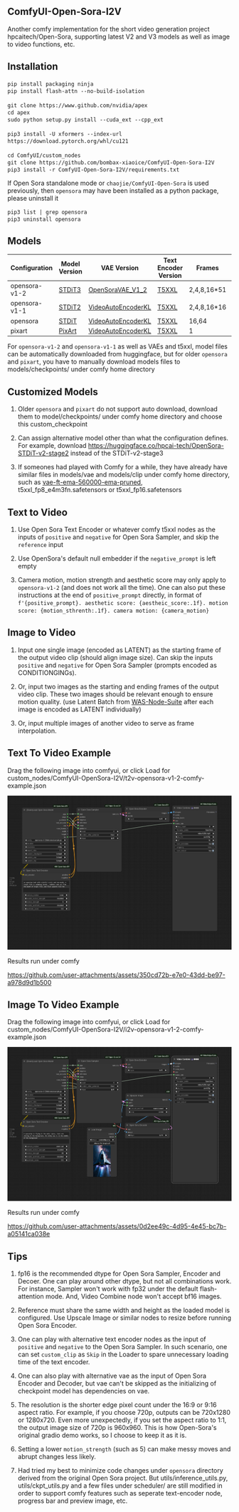 ## ComfyUI-Open-Sora-I2V

Another comfy implementation for the short video generation project hpcaitech/Open-Sora, supporting latest V2 and V3 models as well as image to video functions, etc.

## Installation
```
pip install packaging ninja
pip install flash-attn --no-build-isolation

git clone https://www.github.com/nvidia/apex
cd apex
sudo python setup.py install --cuda_ext --cpp_ext

pip3 install -U xformers --index-url https://download.pytorch.org/whl/cu121

cd ComfyUI/custom_nodes
git clone https://github.com/bombax-xiaoice/ComfyUI-Open-Sora-I2V
pip3 install -r ComfyUI-Open-Sora-I2V/requirements.txt
```

If Open Sora standalone mode or `chaojie/ComfyUI-Open-Sora` is used previously, then `opensora` may have been installed as a python package, please uninstall it
```
pip3 list | grep opensora
pip3 uninstall opensora
```

## Models

| Configuration                     | Model Version | VAE Version | Text Encoder Version | Frames | Image Size |
| --------------------------------- | ------------- | ----------- | -------------------- | ------ | ---------- | 
| opensora-v1-2 | [STDiT3](https://huggingface.co/hpcai-tech/OpenSora-STDiT-v3) | [OpenSoraVAE_V1_2](https://huggingface.co/hpcai-tech/OpenSora-VAE-v1.2) | [T5XXL](https://huggingface.co/DeepFloyd/t5-v1_1-xxl) | 2,4,8,16*51 | Many, up to 1280x720 |
| opensora-v1-1 | [STDiT2](https://huggingface.co/hpcai-tech/OpenSora-STDiT-v2-stage3) | [VideoAutoEncoderKL](https://huggingface.co/stabilityai/sd-vae-ft-ema) | [T5XXL](https://huggingface.co/DeepFloyd/t5-v1_1-xxl) | 2,4,8,16*16 | Many |
| opensora | [STDiT](https://huggingface.co/hpcai-tech) | [VideoAutoEncoderKL](https://huggingface.co/stabilityai/sd-vae-ft-ema) | [T5XXL](https://huggingface.co/DeepFloyd/t5-v1_1-xxl) | 16,64 | 512x512,256x256 |
| pixart | [PixArt](https://huggingface.co/PixArt-alpha) | [VideoAutoEncoderKL](https://huggingface.co/stabilityai/sd-vae-ft-ema) | [T5XXL](https://huggingface.co/DeepFloyd/t5-v1_1-xxl) | 1 | 512x512,256x256 |

For `opensora-v1-2` and `opensora-v1-1` as well as VAEs and t5xxl, model files can be automatically downloaded from huggingface, but for older `opensora` and `pixart`, you have to manually download models files to models/checkpoints/ under comfy home directory

## Customized Models

1. Older `opensora` and `pixart` do not support auto download, download them to model/checkpoints/ under comfy home directory and choose this custom_checkpoint

2. Can assign alternative model other than what the configuration defines. For example, download https://huggingface.co/hpcai-tech/OpenSora-STDiT-v2-stage2 instead of the STDiT-v2-stage3

3. If someones had played with Comfy for a while, they have already have similar files in models/vae and models/clip under comfy home directory, such as [vae-ft-ema-560000-ema-pruned](https://huggingface.co/stabilityai/sd-vae-ft-ema-original), t5xxl_fp8_e4m3fn.safetensors or t5xxl_fp16.safetensors

## Text to Video

1. Use Open Sora Text Encoder or whatever comfy t5xxl nodes as the inputs of `positive` and `negative` for Open Sora Sampler, and skip the `reference` input

2. Use OpenSora's default null embedder if the `negative_prompt` is left empty

3. Camera motion, motion strength and aesthetic score may only apply to `opensora-v1-2` (and does not work all the time). One can also put these instructions at the end of `positive_prompt` directly, in format of `f'{positive_prompt}. aesthetic score: {aestheic_score:.1f}. motion score: {motion_sthrenth:.1f}. camera motion: {camera_motion}`

## Image to Video

1. Input one single image (encoded as LATENT) as the starting frame of the output video clip (should align image size). Can skip the inputs `positive` and `negative` for Open Sora Sampler (prompts encoded as CONDITIONGINGs).

2. Or, input two images as the starting and ending frames of the output video clip. These two images should be relevant enough to ensure motion quality. (use Latent Batch from [WAS-Node-Suite](https://github.com/WASasquatch/was-node-suite-comfyui) after each image is encoded as LATENT individually)

3. Or, input multiple images of another video to serve as frame interpolation.

## Text To Video Example

Drag the following image into comfyui, or click Load for custom_nodes/ComfyUI-OpenSora-I2V/t2v-opensora-v1-2-comfy-example.json

![](t2v-opensora-v1-2-comfy-example.png)

Results run under comfy

https://github.com/user-attachments/assets/350cd72b-e7e0-43dd-be97-a978d9d1b500

## Image To Video Example

Drag the following image into comfyui, or click Load for custom_nodes/ComfyUI-OpenSora-I2V/i2v-opensora-v1-2-comfy-example.json

![](i2v-opensora-v1-2-comfy-example.png)

Results run under comfy

https://github.com/user-attachments/assets/0d2ee49c-4d95-4e45-bc7b-a05141ca038e

## Tips

1. fp16 is the recommended dtype for Open Sora Sampler, Encoder and Decoer. One can play around other dtype, but not all combinations work. For instance, Sampler won't work with fp32 under the default flash-attention mode. And, Video Combine node won't accept bf16 images.

2. Reference must share the same width and height as the loaded model is configured. Use Upscale Image or similar nodes to resize before running Open Sora Encoder.

3. One can play with alternative text encoder nodes as the input of `positive` and `negative` to the Open Sora Sampler. In such scenario, one can set `custom_clip` as `Skip` in the Loader to spare unnecessary loading time of the text encoder. 

4. One can also play with alternative vae as the input of Open Sora Encoder and Decoder, but vae can't be skipped as the initializing of checkpoint model has dependencies on vae.

5. The resolution is the shorter edge pixel count under the 16:9 or 9:16 aspect ratio. For example, if you choose 720p, outputs can be 720x1280 or 1280x720. Even more unexpectedly, if you set the aspect ratio to 1:1, the output image size of 720p is 960x960. This is how Open-Sora's original gradio demo works, so I choose to keep it as it is.

6. Setting a lower `motion_strength` (such as 5) can make messy moves and abrupt changes less likely.

7. Had tried my best to minimize code changes under `opensora` directory derived from the original Open Sora project. But utils/inference_utils.py, utils/ckpt_utils.py and a few files under scheduler/ are still modified in order to support comfy features such as seperate text-encoder node, progress bar and preview image, etc.
